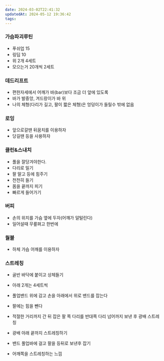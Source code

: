 ```yaml
---
date: 2024-03-02T22:41:32
updatedAt: 2024-05-12 19:36:42
tags: 
---
```

### 가슴파괴루틴
- 푸쉬업 15
- 링딥 10
- 위 2개 4세트
- 모으는거 20개씩 2세트

### 데드리프트
- 편한자세에서 어깨가 바(bar)보다 조금 더 앞에 있도록
- 바가 발중앙, 겨드랑이가 바 위
- 나의 체형(다리가 길고, 팔이 짧은 체형)은 엉덩이가 들릴수 밖에 없음

### 로잉
- 앞으로갈땐 뒤꿈치를 이용하자
- 당길땐 등을 사용하자
### 클린&스내치
- 풀을 잘당겨야한다.
- 다리로 밀기
- 팔 말고 등에 힘주기
- 천천히 들기
- 몸을 끝까지 피기
- 빠르게 들어가기
### 버피
- 손의 위치를 가슴 옆에 두자(어꺠가 덜털린다)
- 일어설때 무릎펴고 한번에
### 월볼
- 하체 가슴 어깨를 이용하자

### 스트레칭
- 골반 바닥에 붙이고 상체들기

- 아래 2개는 4세트씩
- 풀업밴드 위에 감고 손을 아래에서 위로 밴드를 잡는다
- 팔에는 힘을 뺀다
- 적절한 거리까지 간 뒤 잡은 팔 쪽 다리를 반대쪽 다리 넘어까지 보낸 후 광배 스트레칭
- 광배 아래 끝까지 스트레칭하기

- 밴드 풀업바에 걸고 팔을 등뒤로 보낸후 잡기
- 어깨쪽을 스트레칭하는 느낌